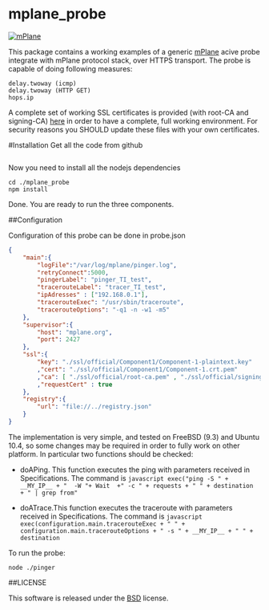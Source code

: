 mplane_probe
=================

[![mPlane](http://www.ict-mplane.eu/sites/default/files//public/mplane_final_256x_0.png)](http://www.ict-mplane.eu/)


This package contains a working examples of a generic [mPlane](http://www.ict-mplane.eu/) acive probe integrate with mPlane protocol stack, over HTTPS transport.
The probe is capable of doing following measures:

	delay.twoway (icmp)
	delay.twoway (HTTP GET)
	hops.ip
	
A complete set of working SSL certificates is provided (with root-CA and signing-CA) [here](https://github.com/stepenta/RI/tree/master/PKI) in order to have a complete, full working environment. 
For security reasons you SHOULD update these files with your own certificates.

#Installation
Get all the code from github

```git clone https://github.com/finvernizzi/mplane_probe.git
```


Now you need to install all the nodejs dependencies

```
cd ./mplane_probe
npm install
```
Done. You are ready to run the three components.



##Configuration


Configuration of this probe can be done in probe.json
 
```json
{
    "main":{
        "logFile":"/var/log/mplane/pinger.log",
        "retryConnect":5000,
        "pingerLabel": "pinger_TI_test",
        "tracerouteLabel": "tracer_TI_test",
        "ipAdresses" : ["192.168.0.1"],
        "tracerouteExec": "/usr/sbin/traceroute",
        "tracerouteOptions": "-q1 -n -w1 -m5"
    },
    "supervisor":{
        "host": "mplane.org",
        "port": 2427
    },
    "ssl":{
        "key": "./ssl/official/Component1/Component-1-plaintext.key"
        ,"cert": "./ssl/official/Component1/Component-1.crt.pem"
        ,"ca": [ "./ssl/official/root-ca.pem" , "./ssl/official/signing-ca.pem" ]
        ,"requestCert" : true
    },
    "registry":{
		"url": "file://../registry.json"
    }
}
```

The implementation is very simple, and tested on FreeBSD (9.3) and Ubuntu 10.4, so some changes may be required in order to fully work on other platform.
In particular two functions should be checked:
- doAPing. This function executes the ping with parameters received in Specifications. The command is 
       ```javascript exec("ping -S " + __MY_IP__ + "  -W "+ Wait  +" -c " + requests + " " + destination  + " | grep from"```
    
- doATrace.This function executes the traceroute with parameters received in Specifications. The command is 
        ```javascript exec(configuration.main.tracerouteExec + " " + configuration.main.tracerouteOptions + " -s " + __MY_IP__ + " " + destination```
         
To run the probe:
```
node ./pinger
```

##LICENSE

This software is released under the [BSD](http://en.wikipedia.org/wiki/BSD_licenses#2-clause_license_.28.22Simplified_BSD_License.22_or_.22FreeBSD_License.22.29) license.

